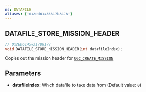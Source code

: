 ```yaml
---
ns: DATAFILE
aliases: ["0x2ed61456317b8178"]
---
```

## DATAFILE_STORE_MISSION_HEADER

```c
// 0x2ED61456317B8178
void DATAFILE_STORE_MISSION_HEADER(int datafileIndex);
```

Copies out the mission header for [`UGC_CREATE_MISSION`](#_0xA5EFC3E847D60507)


## Parameters
* **datafileIndex**: Which datafile to take data from (Default value: `0`)
